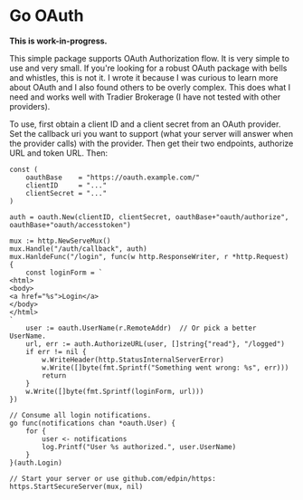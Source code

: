# Go OAuth

**This is work-in-progress.**

This simple package supports OAuth Authorization flow. It is very simple to use
and very small. If you're looking for a robust OAuth package with bells and
whistles, this is not it. I wrote it because I was curious to learn more about
OAuth and I also found others to be overly complex. This does what I need and
works well with Tradier Brokerage (I have not tested with other providers).

To use, first obtain a client ID and a client secret from an OAuth provider. Set
the callback uri you want to support (what your server will answer when the
provider calls) with the provider. Then get their two endpoints, authorize URL
and token URL. Then:

```
const (
    oauthBase    = "https://oauth.example.com/"
    clientID     = "..."
    clientSecret = "..."
)

auth = oauth.New(clientID, clientSecret, oauthBase+"oauth/authorize", oauthBase+"oauth/accesstoken")

mux := http.NewServeMux()
mux.Handle("/auth/callback", auth)
mux.HanldeFunc("/login", func(w http.ResponseWriter, r *http.Request) {
	const loginForm = `
<html>
<body>
<a href="%s">Login</a>
</body>
</html>
`
	user := oauth.UserName(r.RemoteAddr)  // Or pick a better UserName.
	url, err := auth.AuthorizeURL(user, []string{"read"}, "/logged")
	if err != nil {
	    w.WriteHeader(http.StatusInternalServerError)
		w.Write([]byte(fmt.Sprintf("Something went wrong: %s", err)))
		return
	}
	w.Write([]byte(fmt.Sprintf(loginForm, url)))
})

// Consume all login notifications.
go func(notifications chan *oauth.User) {
    for {
        user <- notifications
        log.Printf("User %s authorized.", user.UserName)
    }
}(auth.Login)

// Start your server or use github.com/edpin/https:
https.StartSecureServer(mux, nil)
```
